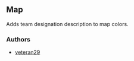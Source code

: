 ## Map

Adds team designation description to map colors.

### Authors

- [veteran29](https://github.com/veteran29)
